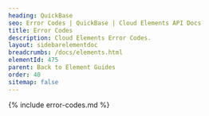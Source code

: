 ```yaml
---
heading: QuickBase
seo: Error Codes | QuickBase | Cloud Elements API Docs
title: Error Codes
description: Cloud Elements Error Codes.
layout: sidebarelementdoc
breadcrumbs: /docs/elements.html
elementId: 475
parent: Back to Element Guides
order: 40
sitemap: false
---
```


{% include error-codes.md %}
